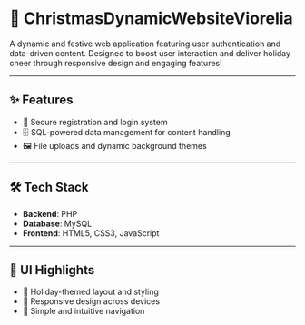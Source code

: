 # 🎄 ChristmasDynamicWebsiteViorelia

A dynamic and festive web application featuring user authentication and data-driven content. Designed to boost user interaction and deliver holiday cheer through responsive design and engaging features!

---

## ✨ Features
- 🔐 Secure registration and login system
- 🗄️ SQL-powered data management for content handling
- 🖼️ File uploads and dynamic background themes

---

## 🛠 Tech Stack
- **Backend**: PHP
- **Database**: MySQL
- **Frontend**: HTML5, CSS3, JavaScript

---

## 🌟 UI Highlights
- 🎁 Holiday-themed layout and styling
- 📱 Responsive design across devices
- 🧭 Simple and intuitive navigation
